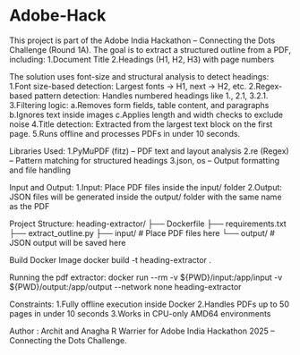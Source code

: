 # Adobe-Hack
This project is part of the Adobe India Hackathon – Connecting the Dots Challenge (Round 1A).
The goal is to extract a structured outline from a PDF, including:
1.Document Title
2.Headings (H1, H2, H3) with page numbers

The solution uses font-size and structural analysis to detect headings:
1.Font size-based detection: Largest fonts → H1, next → H2, etc.
2.Regex-based pattern detection: Handles numbered headings like 1., 2.1, 3.2.1.
3.Filtering logic:
    a.Removes form fields, table content, and paragraphs
    b.Ignores text inside images
    c.Applies length and width checks to exclude noise
4.Title detection: Extracted from the largest text block on the first page.
5.Runs offline and processes PDFs in under 10 seconds.

Libraries Used:
1.PyMuPDF (fitz) – PDF text and layout analysis
2.re (Regex) – Pattern matching for structured headings
3.json, os – Output formatting and file handling

Input and Output:
1.Input: Place PDF files inside the input/ folder
2.Output: JSON files will be generated inside the output/ folder with the same name as the PDF

Project Structure:
heading-extractor/
├── Dockerfile
├── requirements.txt
├── extract_outline.py
├── input/      # Place PDF files here
└── output/     # JSON output will be saved here

Build Docker Image
docker build -t heading-extractor .

Running the pdf extractor:
docker run --rm -v ${PWD}/input:/app/input -v ${PWD}/output:/app/output --network none heading-extractor

Constraints:
1.Fully offline execution inside Docker
2.Handles PDFs up to 50 pages in under 10 seconds
3.Works in CPU-only AMD64 environments

Author :
Archit and Anagha R Warrier
for Adobe India Hackathon 2025 – Connecting the Dots Challenge.
